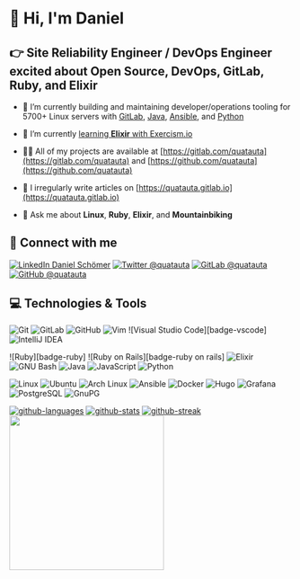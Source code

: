 # 👋 Hi, I'm Daniel

## 👉 Site Reliability Engineer / DevOps Engineer excited about Open Source, DevOps, GitLab, Ruby, and Elixir

- 🔭 I’m currently building and maintaining developer/operations tooling for 5700+ Linux servers with [GitLab], [Java], [Ansible], and [Python]

- 🌱 I’m currently [learning **Elixir** with Exercism.io](https://exercism.org/profiles/quatauta)

- 👨‍💻 All of my projects are available at [https://gitlab.com/quatauta](https://gitlab.com/quatauta) and [https://github.com/quatauta](https://github.com/quatauta)

- 📝 I irregularly write articles on [https://quatauta.gitlab.io](https://quatauta.gitlab.io)

- 💬 Ask me about **Linux**, **Ruby**, **Elixir**, and **Mountainbiking**

## 🤝 Connect with me

[![LinkedIn Daniel Schömer][badge-quatauta-linkedin]][quatauta-linkedin]
      [![Twitter @quatauta][badge-quatauta-twitter]][quatauta-twitter]
       [![GitLab @quatauta][badge-quatauta-gitlab]][quatauta-gitlab]
       [![GitHub @quatauta][badge-quatauta-github]][quatauta-github]

## 💻 Technologies & Tools

![Git][badge-git]
![GitLab][badge-gitlab]
![GitHub][badge-github]
![Vim][badge-vim]
![Visual Studio Code][badge-vscode]
![IntelliJ IDEA][badge-intellij-idea]

![Ruby][badge-ruby]
![Ruby on Rails][badge-ruby on rails]
![Elixir][badge-elixir]
![GNU Bash][badge-bash]
![Java][badge-java]
![JavaScript][badge-javascript]
![Python][badge-python]

![Linux][badge-linux]
![Ubuntu][badge-ubuntu]
![Arch Linux][badge-arch-linux]
![Ansible][badge-ansible]
![Docker][badge-docker]
![Hugo][badge-hugo]
![Grafana][badge-grafana]
![PostgreSQL][badge-postgresql]
![GnuPG][badge-gnupg]

  [badge-quatauta-linkedin]: https://img.shields.io/static/v1?style=for-the-badge&color=0a66c2&logoColor=ffffff&logo=linkedin&message=@daniel-schoemer&label=
    [badge-quatauta-github]: https://img.shields.io/static/v1?style=for-the-badge&color=181717&logoColor=ffffff&logo=github&message=@quatauta&label=
    [badge-quatauta-gitlab]: https://img.shields.io/static/v1?style=for-the-badge&color=6b4fbb&logoColor=ffffff&logo=gitlab&message=@quatauta&label=
   [badge-quatauta-twitter]: https://img.shields.io/static/v1?style=for-the-badge&color=1da1f2&logoColor=ffffff&logo=twitter&message=@quatauta&label=
              [badge-linux]: https://img.shields.io/static/v1?style=for-the-badge&color=fcc624&logoColor=000000&logo=linux&message=Linux&label=
             [badge-ubuntu]: https://img.shields.io/static/v1?style=for-the-badge&color=e95420&logoColor=ffffff&logo=ubuntu&message=Ubuntu&label=
            [badge-ansible]: https://img.shields.io/static/v1?style=for-the-badge&color=1a1918&logoColor=ffffff&logo=ansible&message=ansible&label=
             [badge-docker]: https://img.shields.io/static/v1?style=for-the-badge&color=0db7ed&logoColor=ffffff&logo=docker&message=docker&label=
         [badge-arch-linux]: https://img.shields.io/static/v1?style=for-the-badge&color=1793d1&logoColor=ffffff&logo=Arch+Linux&message=Arch+Linux&label=
             [badge-elixir]: https://img.shields.io/static/v1?style=for-the-badge&color=4b275f&logoColor=ffffff&logo=Elixir&message=Elixir&label=
               [badge-bash]: https://img.shields.io/static/v1?style=for-the-badge&color=4eaa25&logoColor=ffffff&logo=GNU+Bash&message=GNU+Bash&label=
              [badge-gnupg]: https://img.shields.io/static/v1?style=for-the-badge&color=0093dd&logoColor=ffffff&logo=GnuPG&message=GNU+Privacy+Guard&label=
                [badge-git]: https://img.shields.io/static/v1?style=for-the-badge&color=f05032&logoColor=ffffff&logo=Git&message=Git&label=
             [badge-github]: https://img.shields.io/static/v1?style=for-the-badge&color=181717&logoColor=ffffff&logo=GitHub&message=GitHub&label=
             [badge-gitlab]: https://img.shields.io/static/v1?style=for-the-badge&color=222222&logoColor=fca121&logo=GitLab&message=GitLab&label=
            [badge-grafana]: https://img.shields.io/static/v1?style=for-the-badge&color=f46800&logoColor=ffffff&logo=Grafana&message=Grafana&label=
               [badge-hugo]: https://img.shields.io/static/v1?style=for-the-badge&color=ff4088&logoColor=ffffff&logo=Hugo&message=Hugo&label=
      [badge-intellij-idea]: https://img.shields.io/static/v1?style=for-the-badge&color=000000&logoColor=ffffff&logo=intellij-idea&message=IntelliJ+IDEA&label=
               [badge-java]: https://img.shields.io/static/v1?style=for-the-badge&color=007396&logoColor=ffffff&logo=Java&message=Java&label=
         [badge-javascript]: https://img.shields.io/static/v1?style=for-the-badge&color=222222&logoColor=f7df1e&logo=JavaScript&message=JavaScript&label=
         [badge-postgresql]: https://img.shields.io/static/v1?style=for-the-badge&color=4169e1&logoColor=ffffff&logo=PostgreSQL&message=PostgreSQL&label=
             [badge-python]: https://img.shields.io/static/v1?style=for-the-badge&color=3776ab&logoColor=ffffff&logo=Python&message=Python&label=
      [badge-ruby-on-rails]: https://img.shields.io/static/v1?style=for-the-badge&color=cc0000&logoColor=ffffff&logo=Ruby+on+Rails&message=Ruby+on+Rails&label=
                [badge-vim]: https://img.shields.io/static/v1?style=for-the-badge&color=11ab00&logoColor=ffffff&logo=vim&message=Vim&label=
              [badge-vsode]: https://img.shields.io/static/v1?style=for-the-badge&color=0078d7&logoColor=ffffff&logo=visual-studio-code&message=Visual+Studio+Code&label=

[![github-languages]][quatauta-github]
[![github-stats]][quatauta-github]
[![github-streak]][quatauta-github]
[<img src="https://gitlabwrap.fly.dev/card/quatauta" height="275">][quatauta-gitlab]

[Ansible]: https://www.ansible.com/
[Arch Linux]: https://archlinux.org/
[Bash]: https://www.gnu.org/software/bash/
[Docker]: https://www.docker.com/
[Elixir]: https://elixir-lang.org
[GitHub]: https://github.com/
[GitLab]: https://gitlab.com/
[Git]: https://git-scm.com/
[Grafana]: https://grafana.com/
[Hugo]: https://gohugo.io/
[IntelliJ IDEA]: https://www.jetbrains.com/idea/
[JavaScript]: https://developer.mozilla.org/en-US/docs/Web/JavaScript/
[Java]: https://dev.java/
[Java]: https://docs.oracle.com/javase/8/
[Linux]: https://www.linux.org/
[PostgreSQL]: https://www.postgresql.org/
[Python]: https://www.python.org/
[Ruby on Rails]: https://rubyonrails.org/
[Ruby]: https://www.ruby-lang.org/
[Ubuntu]: https://ubuntu.com/
[Vim]: https://www.vim.org/
[Visual Studio Code]: https://code.visualstudio.com/
[github-languages]: https://github-readme-stats.vercel.app/api/top-langs?username=quatauta&langs_count=10&show_icons=true&locale=en&layout=compact&hide_border=true&hide_title=true
[github-stats]: https://github-readme-stats.vercel.app/api?username=quatauta&count_private=true&show_icons=true&locale=en&hide_border=true&hide_title=true&disable_animations=true
[github-streak]: https://github-readme-streak-stats.herokuapp.com/?user=quatauta&locale=en&hide_border=true&hide_title=true
[gnupg]: https://gnupg.org/
[quatauta-github]: https://github.com/quatauta
[quatauta-gitlab]: https://gitlab.com/quatauta
[quatauta-linkedin]: https://linkedin.com/in/daniel-schoemer
[quatauta-twitter]: https://twitter.com/quatauta
